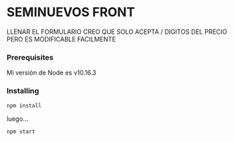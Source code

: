 # SEMINUEVOS FRONT

LLENAR EL FORMULARIO CREO QUE SOLO ACEPTA / DIGITOS DEL PRECIO PERO ES MODIFICABLE FACILMENTE

### Prerequisites

Mi versión de Node es v10.16.3 

### Installing

```
npm install

```

luego...

```
npm start
```





